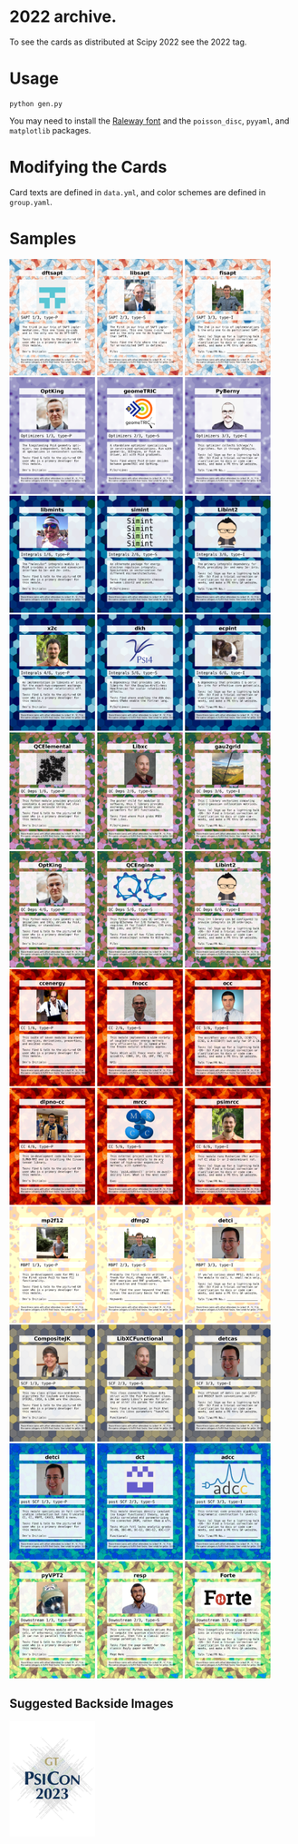 # 2022 archive.

To see the cards as distributed at Scipy 2022 see the 2022 tag.


# Usage

```
python gen.py
```

You may need to install the [Raleway font](https://fonts.google.com/specimen/Raleway) and the `poisson_disc`, `pyyaml`, and `matplotlib` packages.

# Modifying the Cards

Card texts are defined in `data.yml`, and color schemes are defined in `group.yaml`.


# Samples

<img src='cards-groups/psicon2023/1-P-SAPT-dftsapt-card.png' width='30%' /> <img src='cards-groups/psicon2023/2-S-SAPT-libsapt-card.png' width='30%' /> <img src='cards-groups/psicon2023/3-I-SAPT-fisapt-card.png' width='30%' /> <img src='cards-groups/psicon2023/4-P-Optimizers-OptKing-card.png' width='30%' /> <img src='cards-groups/psicon2023/5-S-Optimizers-geomeTRIC-card.png' width='30%' /> <img src='cards-groups/psicon2023/6-I-Optimizers-PyBerny-card.png' width='30%' /> <img src='cards-groups/psicon2023/7-P-Integrals-libmints-card.png' width='30%' /> <img src='cards-groups/psicon2023/8-S-Integrals-simint-card.png' width='30%' /> <img src='cards-groups/psicon2023/9-I-Integrals-Libint2-card.png' width='30%' /> <img src='cards-groups/psicon2023/10-P-Integrals-x2c-card.png' width='30%' /> <img src='cards-groups/psicon2023/11-S-Integrals-dkh-card.png' width='30%' /> <img src='cards-groups/psicon2023/12-I-Integrals-ecpint-card.png' width='30%' /> <img src='cards-groups/psicon2023/13-P-QC-Deps-QCElemental-card.png' width='30%' /> <img src='cards-groups/psicon2023/14-S-QC-Deps-Libxc-card.png' width='30%' /> <img src='cards-groups/psicon2023/15-I-QC-Deps-gau2grid-card.png' width='30%' /> <img src='cards-groups/psicon2023/16-P-QC-Deps-OptKing-_-card.png' width='30%' /> <img src='cards-groups/psicon2023/17-S-QC-Deps-QCEngine-card.png' width='30%' /> <img src='cards-groups/psicon2023/18-I-QC-Deps-Libint2-_-card.png' width='30%' /> <img src='cards-groups/psicon2023/19-P-CC-ccenergy-card.png' width='30%' /> <img src='cards-groups/psicon2023/20-S-CC-fnocc-card.png' width='30%' /> <img src='cards-groups/psicon2023/21-I-CC-occ-card.png' width='30%' /> <img src='cards-groups/psicon2023/22-P-CC-dlpno-cc-card.png' width='30%' /> <img src='cards-groups/psicon2023/23-S-CC-mrcc-card.png' width='30%' /> <img src='cards-groups/psicon2023/24-I-CC-psimrcc-card.png' width='30%' /> <img src='cards-groups/psicon2023/25-P-MBPT-mp2f12-card.png' width='30%' /> <img src='cards-groups/psicon2023/26-S-MBPT-dfmp2-card.png' width='30%' /> <img src='cards-groups/psicon2023/27-I-MBPT-detci-_-card.png' width='30%' /> <img src='cards-groups/psicon2023/28-P-SCF-CompositeJK-card.png' width='30%' /> <img src='cards-groups/psicon2023/29-S-SCF-LibXCFunctional-card.png' width='30%' /> <img src='cards-groups/psicon2023/30-I-SCF-detcas-card.png' width='30%' /> <img src='cards-groups/psicon2023/31-P-post-SCF-detci-card.png' width='30%' /> <img src='cards-groups/psicon2023/32-S-post-SCF-dct-card.png' width='30%' /> <img src='cards-groups/psicon2023/33-I-post-SCF-adcc-card.png' width='30%' /> <img src='cards-groups/psicon2023/34-P-Downstream-pyVPT2-card.png' width='30%' /> <img src='cards-groups/psicon2023/35-S-Downstream-resp-card.png' width='30%' /> <img src='cards-groups/psicon2023/36-I-Downstream-Forte-card.png' width='30%' />

## Suggested Backside Images

<img src='cards-groups/psicon2023/back-psicon2023_a.png' width='30%' />
